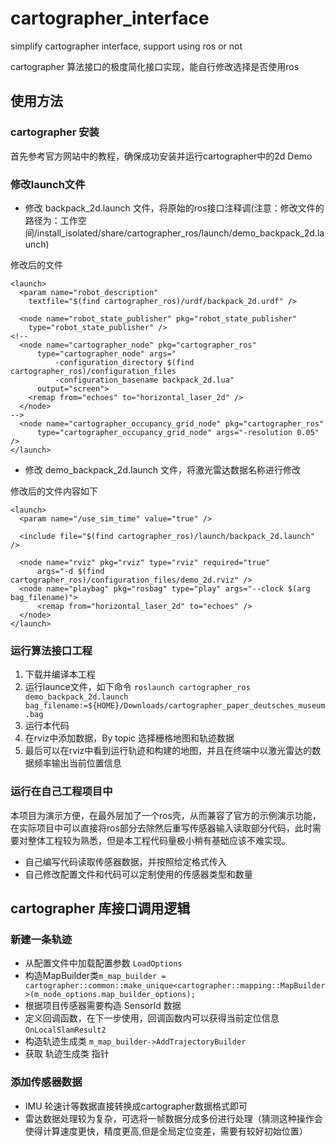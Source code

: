 # cartographer_interface
simplify cartographer interface, support using ros or not

cartographer 算法接口的极度简化接口实现，能自行修改选择是否使用ros

## 使用方法

### cartographer 安装

首先参考官方网站中的教程，确保成功安装并运行cartographer中的2d Demo

### 修改launch文件

* 修改 backpack_2d.launch 文件，将原始的ros接口注释调(注意：修改文件的路径为：工作空间/install_isolated/share/cartographer_ros/launch/demo_backpack_2d.launch)

修改后的文件

```
<launch>
  <param name="robot_description"
    textfile="$(find cartographer_ros)/urdf/backpack_2d.urdf" />

  <node name="robot_state_publisher" pkg="robot_state_publisher"
    type="robot_state_publisher" />
<!--
  <node name="cartographer_node" pkg="cartographer_ros"
      type="cartographer_node" args="
          -configuration_directory $(find cartographer_ros)/configuration_files
          -configuration_basename backpack_2d.lua"
      output="screen">
    <remap from="echoes" to="horizontal_laser_2d" />
  </node>
-->
  <node name="cartographer_occupancy_grid_node" pkg="cartographer_ros"
      type="cartographer_occupancy_grid_node" args="-resolution 0.05" />
</launch>
```
* 修改 demo_backpack_2d.launch 文件，将激光雷达数据名称进行修改

修改后的文件内容如下
```
<launch>
  <param name="/use_sim_time" value="true" />

  <include file="$(find cartographer_ros)/launch/backpack_2d.launch" />

  <node name="rviz" pkg="rviz" type="rviz" required="true"
      args="-d $(find cartographer_ros)/configuration_files/demo_2d.rviz" />
  <node name="playbag" pkg="rosbag" type="play" args="--clock $(arg bag_filename)">
      <remap from="horizontal_laser_2d" to="echoes" />
  </node>
</launch>
```

### 运行算法接口工程

1. 下载并编译本工程
2. 运行launce文件，如下命令
`roslaunch cartographer_ros demo_backpack_2d.launch bag_filename:=${HOME}/Downloads/cartographer_paper_deutsches_museum.bag`
3. 运行本代码
4. 在rviz中添加数据，By topic 选择栅格地图和轨迹数据
5. 最后可以在rviz中看到运行轨迹和构建的地图，并且在终端中以激光雷达的数据频率输出当前位置信息


### 运行在自己工程项目中

本项目为演示方便，在最外层加了一个ros壳，从而兼容了官方的示例演示功能，在实际项目中可以直接将ros部分去除然后重写传感器输入读取部分代码，此时需要对整体工程较为熟悉，但是本工程代码量极小稍有基础应该不难实现。

* 自己编写代码读取传感器数据，并按照给定格式传入
* 自己修改配置文件和代码可以定制使用的传感器类型和数量

## cartographer 库接口调用逻辑

### 新建一条轨迹
* 从配置文件中加载配置参数
`LoadOptions`
* 构造MapBuilder类`m_map_builder = cartographer::common::make_unique<cartographer::mapping::MapBuilder>(m_node_options.map_builder_options);`
* 根据项目传感器需要构造 SensorId 数据
* 定义回调函数，在下一步使用，回调函数内可以获得当前定位信息`OnLocalSlamResult2`
* 构造轨迹生成类 `m_map_builder->AddTrajectoryBuilder`
* 获取 轨迹生成类 指针

### 添加传感器数据 

* IMU 轮速计等数据直接转换成cartographer数据格式即可
* 雷达数据处理较为复杂，可选将一帧数据分成多份进行处理（猜测这种操作会使得计算速度更快，精度更高,但是全局定位变差，需要有较好初始位置）

